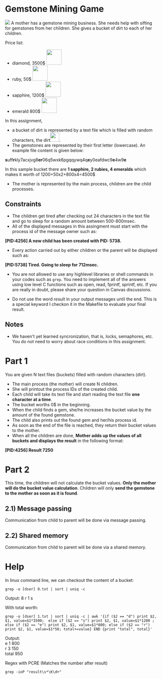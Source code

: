 # Gemstone Mining Game 
<img src="https://www.marengocave.com/assets/gemstoneB_800x534-30.jpeg" />
A mother has a gemstone mining business. She needs help with sifting for gemstones from her children. She gives a bucket of dirt to each of her children. 

Price list:
- diamond, 3500$ <img src="https://i.dlpng.com/static/png/5199274-diamond-png-download-10241024-free-transparent-minecraft-png-minecraft-diamond-png-900_900_preview.png" width="50" />
- ruby, 50$ <img src="https://vignette.wikia.nocookie.net/minecraftfanfictions/images/a/a9/Ruby.png/revision/latest?cb=20120803041131" width="50" />
- sapphire, 1200$ <img src="https://www.tynker.com/minecraft/api/item?id=5a501d3e76f29325548b468d&w=400&h=400&width=400&height=400&mode=contain&format=jpg&quality=75&cache=max&v=1515199806" width="50" />
- emerald 800$ <img src="https://p7.hiclipart.com/preview/867/644/1013/minecraft-roblox-diamond-video-game-emerald-stone-png-transparent-images.jpg" width="50" />

In this assignment, 
- a bucket of dirt is represented by a text file which is filled with random characters, the dirt<img src="https://emojipedia-us.s3.dualstack.us-west-1.amazonaws.com/thumbs/160/google/263/bucket_1faa3.png" width="30" />. 
- The gemstones are represented by their first letter (lowercase). An example file content is given below:


**s**uff**r**kly7acxjvg8**er**06q5wxk6pgqqywq4q**e**y0eafdwc9**e**4w9**e**

In this sample bucket there are **1 sapphire, 2 rubies, 4 emeralds** which makes it worth of 1200+50x2+800x4=4500$  

- The mother is represented by the main process, children are the child processes. 
## Constraints
- The children get tired after checking out 24 characters in the text file and go to sleep for a random amount between 500-800msec.
- All of the displayed messages in this assingment must start with the process id of the message owner such as:

**[PID:4256] A new child has been created with PID: 5738.** 

- Every action carried out by either children or the parent will be displayed such as:

**[PID:5738] Tired. Going to sleep for 712msec.**

- You are not allowed to use any highlevel libraries or shell commands in your codes such as `grep`. You need to implement all of the answers using low level C functions such as open, read, fprintf, sprintf, etc. If you are really in doubt, please share your question in Canvas discussions.

- Do not use the word *result* in your output messages until the end. This is a special keyword I checkon it in the Makefile to evaluate your final result. 
## Notes
- We haven't yet learned syncronization, that is, locks, semaphores, etc. You do not need to worry about race conditions in this assignment.

# Part 1
You are given N text files (buckets) filled with random characters (dirt). 
- The main process (the mother) will create N children.
- She will printout the process IDs of the created child.
- Each child will take its text file and start reading the text file **one character at a time**. 
- The bucket worths 0$ in the beginning. 
- When the child finds a gem, she/he increases the bucket value by the amount of the found gemstone.
- The child also prints out the found gem and her/his process id.
- As soon as the end of the file is reached, they return their bucket values to the mother.
- When all the children are done, **Mother adds up the values of all buckets and displays the result** in the following format:

**[PID:4256] Result 7250**


# Part 2
This time, the children will not calculate the bucket values. **Only the mother will do the bucket value calculation**. Children will only **send the gemstone to the mother as soon as it is found**.

## 2.1) Message passing
Communication from child to parent will be done via message passing.

## 2.2) Shared memory
Communication from child to parent will be done via a shared memory.

# Help
In linux command line, we can checkout the content of a bucket:

```Shell
grep -o [dser] 0.txt | sort | uniq -c 
```  

Output:
      8 r
      1 s

With total worth:

```Shell
grep -o [dser] 1.txt | sort | uniq -c | awk '{if ($2 == "d") print $2, $1, value=$1*3500;  else if ($2 == "s") print $2, $1, value=$1*1200 ; else if ($2 == "e") print $2, $1, value=$1*800; else if ($2 == "r") print $2, $1, value=$1*50; total+=value} END {print "total", total}' 
```   

Output:  
e 1 800  
r 3 150  
total 950  

Regex with PCRE (Matches the number after result)

```Shell
grep -ioP "result\s*\K\d+"
```

